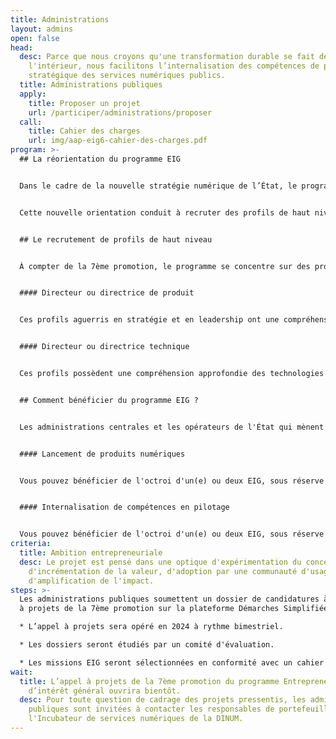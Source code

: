 ```yaml
---
title: Administrations
layout: admins
open: false
head:
  desc: Parce que nous croyons qu'une transformation durable se fait de
    l'intérieur, nous facilitons l’internalisation des compétences de pilotage
    stratégique des services numériques publics.
  title: Administrations publiques
  apply:
    title: Proposer un projet
    url: /participer/administrations/proposer
  call:
    title: Cahier des charges
    url: img/aap-eig6-cahier-des-charges.pdf
program: >-
  ## La réorientation du programme EIG


  Dans le cadre de la nouvelle stratégie numérique de l’État, le programme EIG est réorienté pour mieux s'inscrire dans la feuille de route de la Direction interministérielle du numérique (DINUM) et notamment répondre aux enjeux de réinternalisation du pilotage de services numériques.


  Cette nouvelle orientation conduit à recruter des profils de haut niveau au service de politiques publiques prioritaires. En 2024, des postes seront ouverts pour recruter jusqu’à 30 EIG, en contrat de projet à la DINUM, pour les projeter en mission au sein des administrations partenaires sur des fonctions de pilotage de projets numériques.


  ## Le recrutement de profils de haut niveau


  À compter de la 7ème promotion, le programme se concentre sur des profils dotés d’une solide expérience entrepreneuriale, avec des compétences de haut niveau en pilotage de services numériques.


  #### Directeur ou directrice de produit


  Ces profils aguerris en stratégie et en leadership ont une compréhension holistique du lancement de services numériques (financement, marketing, ressources humaines, etc.). Leur expérience entrepreneuriale a développé leur capacité à naviguer en évolution rapide et de pivoter selon les besoins.


  #### Directeur ou directrice technique


  Ces profils possèdent une compréhension approfondie des technologies et de leurs enjeux (souveraineté, sécurité, accessibilité, etc.). Leur expérience de direction d'équipes techniques orientées produit leur permet de résoudre des problèmes complexes et de suivre des indicateurs de performance.


  ## Comment bénéficier du programme EIG ?


  Les administrations centrales et les opérateurs de l'État qui mènent des projets numériques conçus selon l'approche beta.gouv.fr peuvent solliciter une mission EIG.


  #### Lancement de produits numériques


  Vous pouvez bénéficier de l'octroi d'un(e) ou deux EIG, sous réserve d'une investigation selon la méthode de beta.gouv.fr, qui qualifie le problème, valide le besoin et esquisse une stratégie.


  #### Internalisation de compétences en pilotage


  Vous pouvez bénéficier de l'octroi d'un(e) ou deux EIG, sous réserve que les conditions de l'approche beta.gouv.fr soient réunies (pilotage par l'impact, transparence des résultats, etc.).
criteria:
  title: Ambition entrepreneuriale
  desc: Le projet est pensé dans une optique d'expérimentation du concept,
    d'incrémentation de la valeur, d'adoption par une communauté d'usage et
    d'amplification de l'impact.
steps: >-
  Les administrations publiques soumettent un dossier de candidatures à l'appel
  à projets de la 7ème promotion sur la plateforme Démarches Simplifiées : 

  * L’appel à projets sera opéré en 2024 à rythme bimestriel.

  * Les dossiers seront étudiés par un comité d'évaluation.

  * Les missions EIG seront sélectionnées en conformité avec un cahier des charges explicitant les modalités.
wait:
  title: L’appel à projets de la 7ème promotion du programme Entrepreneur(e)s
    d’intérêt général ouvrira bientôt.
  desc: Pour toute question de cadrage des projets pressentis, les administrations
    publiques sont invitées à contacter les responsables de portefeuille de
    l'Incubateur de services numériques de la DINUM.
---
```

